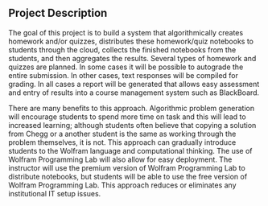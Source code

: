 ## Project Description

The goal of this project is to build a system that algorithmically creates homework and/or quizzes, distributes these homework/quiz notebooks to students through the cloud, collects the finished notebooks from the students, and then aggregates the results. Several types of homework and quizzes are planned. In some cases it will be possible to autograde the entire submission. In other cases, text responses will be compiled for grading. In all cases a report will be generated that allows easy assessment and entry of results into a course management system such as BlackBoard. 

There are many benefits to this approach. Algorithmic problem generation will encourage students to spend more time on task and this will lead to increased learning; although students often believe that copying a solution from Chegg or a another student is the same as working through the problem themselves, it is not. This approach can gradually introduce students to the Wolfram language and computational thinking. The use of Wolfram Programming Lab will also allow for easy deployment. The instructor will use the premium version of Wolfram Programming Lab to distribute notebooks, but students will be able to use the free version of Wolfram Programming Lab. This approach reduces or eliminates any institutional IT setup issues.
